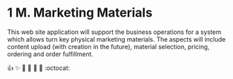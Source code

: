 # 1 M. Marketing Materials

This web site application will support the business operations for a system which allows turn key physical marketing materials.  The aspects will include content upload (with creation in the future), material selection, pricing, ordering and order fulfillment.  



:+1: :sparkles: :camel: :tada:
:rocket: :metal: :octocat: 